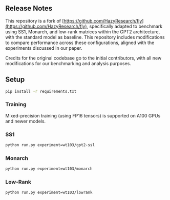 ## Release Notes

This repository is a fork of [https://github.com/HazyResearch/fly](https://github.com/HazyResearch/fly), specifically adapted to benchmark using SS1, Monarch, and low-rank matrices within the GPT2 architecture, with the standard model as baseline. This repository includes modifications to compare performance across these configurations, aligned with the experiments discussed in our paper.

Credits for the original codebase go to the initial contributors, with all new modifications for our benchmarking and analysis purposes.

## Setup 
```sh
pip install -r requirements.txt
```
### Training
Mixed-precision training (using FP16 tensors) is supported on A100 GPUs and newer models.
### SS1
```sh
python run.py experiment=wt103/gpt2-ssl
```
### Monarch
```sh
python run.py experiment=wt103/monarch
```
### Low-Rank
```sh
python run.py experiment=wt103/lowrank
```

